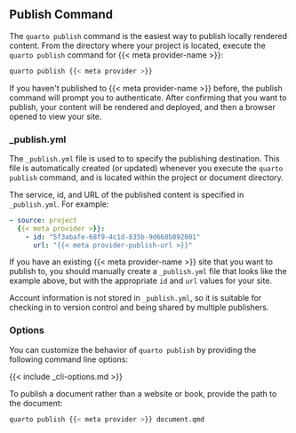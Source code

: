## Publish Command

The `quarto publish` command is the easiest way to publish locally rendered content. From the directory where your project is located, execute the `quarto publish` command for {{< meta provider-name >}}:

```{.bash filename="Terminal"}
quarto publish {{< meta provider >}}
```

If you haven't published to {{< meta provider-name >}} before, the publish command will prompt you to authenticate. After confirming that you want to publish, your content will be rendered and deployed, and then a browser opened to view your site.

### \_publish.yml

The `_publish.yml` file is used to to specify the publishing destination. This file is automatically created (or updated) whenever you execute the `quarto publish` command, and is located within the project or document directory.

The service, id, and URL of the published content is specified in `_publish.yml`. For example:

``` yaml
- source: project
  {{< meta provider >}}:
    - id: "5f3abafe-68f9-4c1d-835b-9d668b892001"
      url: "{{< meta provider-publish-url >}}"
```

If you have an existing {{< meta provider-name >}} site that you want to publish to, you should manually create a `_publish.yml` file that looks like the example above, but with the appropriate `id` and `url` values for your site.

Account information is not stored in `_publish.yml`, so it is suitable for checking in to version control and being shared by multiple publishers.

### Options

You can customize the behavior of `quarto publish` by providing the following command line options:

{{< include _cli-options.md >}}

To publish a document rather than a website or book, provide the path to the document:

```{.bash filename="Terminal"}
quarto publish {{< meta provider >}} document.qmd
```

